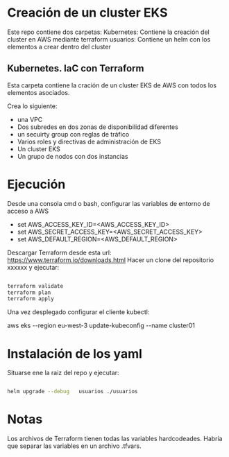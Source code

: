 # Creación de un cluster EKS

Este repo contiene dos carpetas:
Kubernetes: Contiene la creación del cluster en AWS mediante terraform
usuarios: Contiene un helm con los elementos a crear dentro del cluster

## Kubernetes. IaC con Terraform
Esta carpeta contiene la cración de un cluster EKS de AWS con todos los elementos asociados.

Crea lo siguiente:
- una VPC
- Dos subredes en dos zonas de disponibilidad diferentes
- un secuirty group con reglas de tráfico
- Varios roles y directivas de administración de EKS
- Un cluster EKS
- Un grupo de nodos con dos instancias


# Ejecución
Desde una consola cmd o bash, configurar las variables de entorno de acceso a AWS

- set AWS_ACCESS_KEY_ID=<AWS_ACCESS_KEY_ID>
- set AWS_SECRET_ACCESS_KEY=<AWS_SECRET_ACCESS_KEY>
- set AWS_DEFAULT_REGION=<AWS_DEFAULT_REGION>

Descargar Terraform desde esta url: https://www.terraform.io/downloads.html
Hacer un clone del repositorio  xxxxxx y ejecutar:

```bash

terraform validate
terraform plan
terraform apply

```


Una vez desplegado configurar el cliente kubectl:

aws eks --region eu-west-3 update-kubeconfig --name cluster01

# Instalación de los yaml

Situarse ene la raiz del repo y ejecutar:

```bash

helm upgrade --debug   usuarios ./usuarios

```

# Notas

Los archivos de Terraform tienen todas las variables hardcodeades. Habría que separar las variables en un archivo .tfvars.




